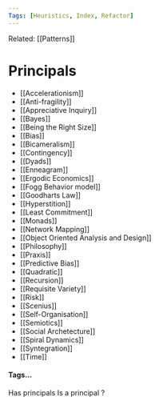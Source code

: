 ```yaml
---
Tags: [Heuristics, Index, Refactor]
---
```

Related: [[Patterns]]

# Principals
- [[Accelerationism]]
- [[Anti-fragility]]
- [[Appreciative Inquiry]]
- [[Bayes]]
- [[Being the Right Size]]
- [[Bias]]
- [[Bicameralism]]
- [[Contingency]]
- [[Dyads]]
- [[Enneagram]]
- [[Ergodic Economics]]
- [[Fogg Behavior model]]
- [[Goodharts Law]]
- [[Hyperstition]]
- [[Least Commitment]]
- [[Monads]]
- [[Network Mapping]]
- [[Object Oriented Analysis and Design]]
- [[Philosophy]]
- [[Praxis]]
- [[Predictive Bias]]
- [[Quadratic]]
- [[Recursion]]
- [[Requisite Variety]]
- [[Risk]]
- [[Scenius]]
- [[Self-Organisation]]
- [[Semiotics]]
- [[Social Archetecture]]
- [[Spiral Dynamics]]
- [[Syntegration]]
- [[Time]]

#### Tags...
Has principals
Is a principal
?